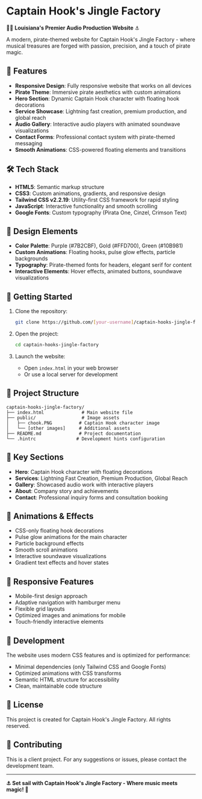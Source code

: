 # Captain Hook's Jingle Factory

🏴‍☠️ **Louisiana's Premier Audio Production Website** ⚓

A modern, pirate-themed website for Captain Hook's Jingle Factory - where musical treasures are forged with passion, precision, and a touch of pirate magic.

## 🎵 Features

- **Responsive Design**: Fully responsive website that works on all devices
- **Pirate Theme**: Immersive pirate aesthetics with custom animations
- **Hero Section**: Dynamic Captain Hook character with floating hook decorations
- **Service Showcase**: Lightning fast creation, premium production, and global reach
- **Audio Gallery**: Interactive audio players with animated soundwave visualizations
- **Contact Forms**: Professional contact system with pirate-themed messaging
- **Smooth Animations**: CSS-powered floating elements and transitions

## 🛠️ Tech Stack

- **HTML5**: Semantic markup structure
- **CSS3**: Custom animations, gradients, and responsive design
- **Tailwind CSS v2.2.19**: Utility-first CSS framework for rapid styling
- **JavaScript**: Interactive functionality and smooth scrolling
- **Google Fonts**: Custom typography (Pirata One, Cinzel, Crimson Text)

## 🎨 Design Elements

- **Color Palette**: Purple (#7B2CBF), Gold (#FFD700), Green (#10B981)
- **Custom Animations**: Floating hooks, pulse glow effects, particle backgrounds
- **Typography**: Pirate-themed fonts for headers, elegant serif for content
- **Interactive Elements**: Hover effects, animated buttons, soundwave visualizations

## 🚀 Getting Started

1. Clone the repository:
   ```bash
   git clone https://github.com/[your-username]/captain-hooks-jingle-factory.git
   ```

2. Open the project:
   ```bash
   cd captain-hooks-jingle-factory
   ```

3. Launch the website:
   - Open `index.html` in your web browser
   - Or use a local server for development

## 📁 Project Structure

```
captain-hooks-jingle-factory/
├── index.html              # Main website file
├── public/                 # Image assets
│   ├── chook.PNG          # Captain Hook character image
│   └── [other images]     # Additional assets
├── README.md              # Project documentation
└── .hintrc               # Development hints configuration
```

## 🎯 Key Sections

- **Hero**: Captain Hook character with floating decorations
- **Services**: Lightning Fast Creation, Premium Production, Global Reach
- **Gallery**: Showcased audio work with interactive players
- **About**: Company story and achievements
- **Contact**: Professional inquiry forms and consultation booking

## 🌊 Animations & Effects

- CSS-only floating hook decorations
- Pulse glow animations for the main character
- Particle background effects
- Smooth scroll animations
- Interactive soundwave visualizations
- Gradient text effects and hover states

## 📱 Responsive Features

- Mobile-first design approach
- Adaptive navigation with hamburger menu
- Flexible grid layouts
- Optimized images and animations for mobile
- Touch-friendly interactive elements

## 🔧 Development

The website uses modern CSS features and is optimized for performance:
- Minimal dependencies (only Tailwind CSS and Google Fonts)
- Optimized animations with CSS transforms
- Semantic HTML structure for accessibility
- Clean, maintainable code structure

## 📄 License

This project is created for Captain Hook's Jingle Factory. All rights reserved.

## 🤝 Contributing

This is a client project. For any suggestions or issues, please contact the development team.

---

**⚓ Set sail with Captain Hook's Jingle Factory - Where music meets magic! 🎵**